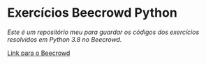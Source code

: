 # Exercícios Beecrowd Python

*Este é um repositório meu para guardar os códigos dos exercícios resolvidos em Python 3.8 no Beecrowd.*

[Link para o Beecrowd](https://www.beecrowd.com.br/)
